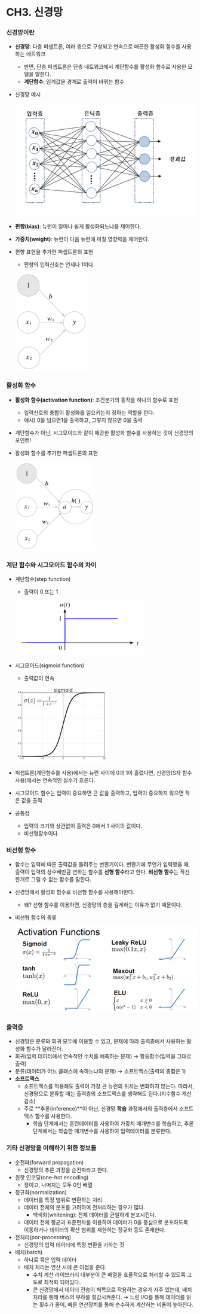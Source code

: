 # CH3. 신경망

### 신경망이란

- **신경망**: 다층 퍼셉트론, 여러 층으로 구성되고 연속으로 매끈한 활성화 함수를 사용하는 네트워크
    - 반면, 단층 퍼셉트론은 단층 네트워크에서 계단함수를 활성화 함수로 사용한 모델을 말한다.
    - **계단함수**: 임계값을 경계로 출력이 바뀌는 함수
- 신경망 예시
    
    ![Untitled](img/Untitled.png)
    
- **편향(bias)**: 뉴런이 얼마나 쉽게 활성화되느냐를 제어한다.
- **가중치(weight)**: 뉴런이 다음 뉴런에 미칠 영향력을 제어한다.
- 편향 표현을 추가한 퍼셉트론의 표현
    - 편향의 입력신호는 언제나 1이다.
    
    ![Untitled](img/Untitled%201.png)
    

### 활성화 함수

- **활성화 함수(activation function)**: 조건분기의 동작을 하나의 함수로 표현
    - 입력신호의 총합이 활성화를 일으키는지 정하는 역할을 한다.
    - 예시) 0을 넘으면1을 출력하고, 그렇지 않으면 0을 출력
- 계단함수가 아닌, 시그모이드와 같이 매끈한 활성화 함수를 사용하는 것이 신경망의 포인트!
- 활성화 함수를 추가한 퍼셉트론의 표현
    
    ![Untitled](img/Untitled%202.png)
    

### 계단 함수와 시그모이드 함수의 차이

- 계단함수(step function)
    - 출력이 0 또는 1
    
    ![Untitled](img/Untitled%203.png)
    

- 시그모이드(sigmoid function)
    - 출력값이 연속
    
    ![Untitled](img/Untitled%204.png)
    
- 퍼셉트론(계단함수를 사용)에서는 뉴런 사이에 0과 1이 흘렀다면, 
신경망(S자 함수 사용)에서는 연속적인 실수가 흐른다.
- 시그모이드 함수는 입력이 중요하면 큰 값을 출력하고, 입력이 중요하지 않으면 작은 값을 출력
- 공통점
    - 입력의 크기와 상관없이 출력은 0에서 1 사이의 값이다.
    - 비선형함수이다.

### 비선형 함수

- 함수는 입력에 따른 출력값을 돌려주는 변환기이다. 
변환기에 무언가 입력했을 때, 출력이 입력의 상수배만큼 변하는 함수를 **선형 함수**라고 한다.
**비선형 함수**는 직선 한개로 그릴 수 없는 함수를 말한다.
- 신경망에서 활성화 함수로 비선형 함수를 사용해야한다.
    - 왜? 선형 함수를 이용하면, 신경망의 층을 깊게하는 이유가 없기 때문이다.
- 비선형 함수의 종류
    
    ![Untitled](img/Untitled%205.png)
    

### 출력층

- 신경망은 분류와 회귀 모두에 이용할 수 있고, 문제에 따라 출력층에서 사용하는 활성화 함수가 달라진다.
- 회귀(입력 데이터에서 연속적인 수치를 예측하는 문제) → 항등함수(입력을 그대로 출력)
- 분류(데이터가 어느 클래스에 속하느냐의 문제) → 소프트맥스(출력의 총합은 1)
- **소프트맥스**
    - 소프트맥스를 적용해도 출력이 가장 큰 뉴런의 위치는 변화하지 않는다.
    따라서, 신경망으로 분류할 때는 출력층의 소프트맥스를 생략해도 된다.(지수함수 계산 감소)
    - 주로 **추론(inference)**이 아닌, 신경망 **학습** 과정에서의 출력층에서 소프트맥스 함수를 사용한다.
        - 학습 단계에서는 훈련데이터를 사용하여 가중치 매개변수를 학습하고, 
        추론 단계에서는 학습한 매개변수를 사용하여 입력데이터를 분류한다.

### 기타 신경망을 이해하기 위한 정보들

- 순전파(forward propagation)
    - 신경망의 추론 과정을 순전파라고 한다.
- 원핫 인코딩(one-hot encoding)
    - 정이고, 나머지는 모두 0인 배열
- 정규화(normalization)
    - 데이터를 특정 범위로 변환하는 처리
    - 데이터 전체의 분포를 고려하여 전처리하는 경우가 많다.
        - 백색화(whitening): 전체 데이터를 균일하게 분포시킨다.
    - 데이터 전체 평균과 표준편차를 이용하여 데이터가 0을 중심으로 분포하도록 이동하거나 
    데이터의 확산 범위를 제한하는 정규화 등도 존재한다.
- 전처리(por-processing)
    - 신경망의 입력 데이터에 특정 변환을 가하는 것
- 배치(batch)
    - 하나로 묶은 입력 데이터
    - 배치 처리는 연산 시에 큰 이점을 준다.
        - 수치 계산 라이브러리 대부분이 큰 배열을 효율적으로 처리할 수 있도록 고도로 최적화 되어있다.
        - 큰 신경망에서 데이터 전송이 벽목으로 작용하는 경우가 자주 있는데, 배치 처리를 통해 버스의 부하를 절감시켜준다. → 느린 I/O를 통해 데이터를 읽는 횟수가 줄어, 빠른 연산장치를 통해 순수하게 계산하는 비율이 높아진다.